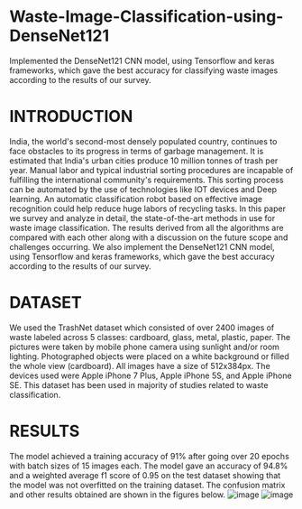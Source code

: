 # Waste-Image-Classification-using-DenseNet121
Implemented the DenseNet121 CNN model, using Tensorflow and keras frameworks, which gave the best accuracy for classifying waste images according to the results of our survey.

# INTRODUCTION 
India, the world's second-most densely populated country, continues to face obstacles to its progress in terms of garbage management. It is estimated that India's urban cities produce 10 million tonnes of trash per year. Manual labor and typical industrial sorting procedures are incapable of fulfilling the international community's requirements. This sorting process can be automated by the use of technologies like IOT devices and Deep learning. An automatic classification robot based on effective image recognition could help reduce huge labors of recycling tasks. In this paper we survey and analyze in detail, the state-of-the-art methods in use for waste image classification. The results derived from all the algorithms are compared with each other along with a discussion on the future scope and challenges occurring. We also implement the DenseNet121 CNN model, using Tensorflow and keras frameworks, which gave the best accuracy according to the results of our survey.

# DATASET
We used the TrashNet dataset which consisted of over 2400 images of waste labeled across 5 classes: cardboard, glass, metal, plastic, paper. The pictures were taken
by mobile phone camera using sunlight and/or room lighting. Photographed objects were placed on a white background or filled the whole view (cardboard). All images have a size of 512x384px. The devices used were Apple iPhone 7 Plus, Apple iPhone 5S, and Apple iPhone SE. This dataset has been used in majority of studies related to waste classification.

# RESULTS 
The model achieved a training accuracy of 91% after going over 20 epochs with batch sizes of 15 images each. The model gave an accuracy of 94.8% and a weighted average f1 score of 0.95 on the test dataset showing that the model was not overfitted on the training dataset. The confusion matrix and other results obtained are shown in the figures below.
![image](https://user-images.githubusercontent.com/64646670/171390698-7df6e8c5-b17a-4d81-adc4-3f4c3f0425dc.png)
![image](https://user-images.githubusercontent.com/64646670/171390835-15f25aa1-5397-4922-bf96-1180e174564d.png)
